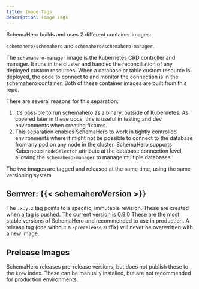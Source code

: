 ```yaml
---
title: Image Tags
description: Image Tags
---
```


SchemaHero builds and uses 2 different container images:

`schemahero/schemahero` and `schemahero/schemahero-manager`.

The `schemahero-manager` image is the Kubernetes CRD controller and manager.
It runs in the cluster and handles the reconciliation of any deployed custom resources.
When a database or table custom resource is deployed, the code to connect to and monitor the connection is in the schemahero container.
Both of these container images are built from this repo.

There are several reasons for this separation:

1. It's possible to run schemahero as a binary, outside of Kubernetes.
As covered later in these docs, this is useful in testing and dev environments when creating fixtures.
2. This separation enables SchemaHero to work in tightly controlled environments where it might not be possible to connect to the database from any pod on any node in the cluster.
SchemaHero supports Kubernetes `nodeSelector` attribute at the database connection level, allowing the `schemahero-manager` to manage multiple databases.

The two images are tagged and released at the same time, using the same versioning system

## Semver: {{< schemaheroVersion >}}

The `:x.y.z` tag points to a specific, immutable revision.
These are created when a tag is pushed.
The current version is 0.9.0
These are the most stable versions of SchemaHero and recommended to use in production. A release tag (one without a `-prerelease` suffix) will never be overwritten with a new image.

## Prelease Images

SchemaHero releases pre-release versions, but does not publish these to the `krew` index.
These can be manually installed, but are not recommended for production environments.
